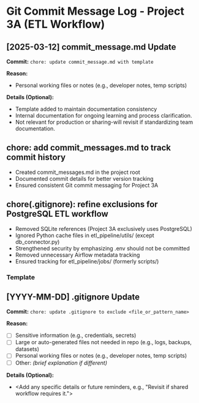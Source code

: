# Git Commit Message Log - Project 3A (ETL Workflow)


## [2025-03-12] commit_message.md Update

**Commit:** `chore: update commit_message.md with template`

**Reason:**  
- Personal working files or notes (e.g., developer notes, temp scripts)


**Details (Optional):**  
- Template added to maintain documentation consistency
- Internal documentation for ongoing learning and process clarification.
- Not relevant for production or sharing-will revisit if standardizing team documentation.

## chore: add commit_messages.md to track commit history  

- Created commit_messages.md in the project root  
- Documented commit details for better version tracking  
- Ensured consistent Git commit messaging for Project 3A  


## chore(.gitignore): refine exclusions for PostgreSQL ETL workflow
- Removed SQLite references (Project 3A exclusively uses PostgreSQL)
- Ignored Python cache files in etl_pipeline/utils/ (except db_connector.py)
- Strengthened security by emphasizing .env should not be committed
- Removed unnecessary Airflow metadata tracking
- Ensured tracking for etl_pipeline/jobs/ (formerly scripts/)

### Template

## [YYYY-MM-DD] .gitignore Update

**Commit:** `chore: update .gitignore to exclude <file_or_pattern_name>`

**Reason:**  
- [ ] Sensitive information (e.g., credentials, secrets)
- [ ] Large or auto-generated files not needed in repo (e.g., logs, backups, datasets)
- [ ] Personal working files or notes (e.g., developer notes, temp scripts)
- [ ] Other: _(brief explanation if different)_

**Details (Optional):**  
- <Add any specific details or future reminders, e.g., "Revisit if shared workflow requires it.">
